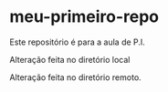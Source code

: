 # meu-primeiro-repo
Este repositório é para a aula de P.I.

Alteração feita no diretório local

Alteração feita no diretório remoto.

